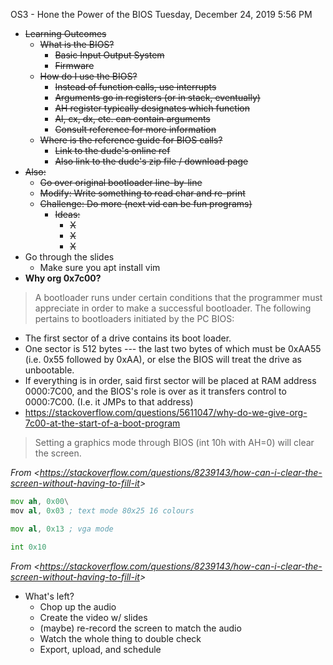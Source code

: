 OS3 - Hone the Power of the BIOS
Tuesday, December 24, 2019
5:56 PM

-   ~~Learning Outcomes~~
    -   ~~What is the BIOS?~~
        -   ~~Basic Input Output System~~
        -   ~~Firmware~~
    -   ~~How do I use the BIOS?~~
        -   ~~Instead of function calls, use interrupts~~
        -   ~~Arguments go in registers (or in stack, eventually)~~
        -   ~~AH register typically designates which function~~
        -   ~~Al, cx, dx, etc. can contain arguments~~
        -   ~~Consult reference for more information~~
    -   ~~Where is the reference guide for BIOS calls?~~
        -   ~~Link to the dude\'s online ref~~
        -   ~~Also link to the dude\'s zip file / download page~~
-   ~~Also:~~
    -   ~~Go over original bootloader line-by-line~~
    -   ~~Modify: Write something to read char and re-print~~
    -   ~~Challenge: Do more (next vid can be fun programs)~~
        -   ~~Ideas:~~
            -   ~~X~~
            -   ~~X~~
            -   ~~X~~
-   Go through the slides
	 - Make sure you apt install vim
 - **Why org 0x7c00?**
 > A bootloader runs under certain conditions that the programmer must appreciate in order to make a successful bootloader. The following pertains to bootloaders initiated by the PC BIOS:
-   The first sector of a drive contains its boot loader.
-   One sector is 512 bytes --- the last two bytes of which must be 0xAA55 (i.e. 0x55 followed by 0xAA), or else the BIOS will treat the drive as unbootable.
-   If everything is in order, said first sector will be placed at RAM address 0000:7C00, and the BIOS\'s role is over as it transfers control to 0000:7C00. (I.e. it JMPs to that address)
-   <https://stackoverflow.com/questions/5611047/why-do-we-give-org-7c00-at-the-start-of-a-boot-program>

> Setting a graphics mode through BIOS (int 10h with AH=0) will clear the screen.

*From \<<https://stackoverflow.com/questions/8239143/how-can-i-clear-the-screen-without-having-to-fill-it>\>*

```asm
mov ah, 0x00\
mov al, 0x03 ; text mode 80x25 16 colours

mov al, 0x13 ; vga mode

int 0x10
```

*From \<<https://stackoverflow.com/questions/8239143/how-can-i-clear-the-screen-without-having-to-fill-it>\>*

- What's left?
	- Chop up the audio
	- Create the video w/ slides
	- (maybe) re-record the screen to match the audio
	- Watch the whole thing to double check
	- Export, upload, and schedule
